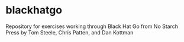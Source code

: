 # blackhatgo
Repository for exercises working through Black Hat Go from No Starch Press by Tom Steele, Chris Patten, and Dan Kottman
